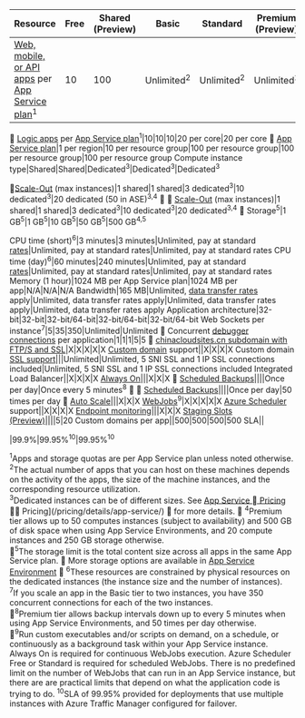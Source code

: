 Resource|Free|Shared (Preview)|Basic|Standard|Premium (Preview)</th>
---|---|---|---|---|---
[Web, mobile, or API apps](/home/features/app-service/) per [App Service plan](/documentation/articles/azure-web-sites-web-hosting-plans-in-depth-overview/)<sup>1</sup>|10|100|Unlimited<sup>2</sup>|Unlimited<sup>2</sup>|Unlimited<sup>2</sup>

[Logic apps](/home/features/app-service/logic/) per [App Service plan](/documentation/articles/azure-web-sites-web-hosting-plans-in-depth-overview/)</a><sup>1</sup>|10|10|10|20 per core|20 per core

[App Service plan](/documentation/articles/azure-web-sites-web-hosting-plans-in-depth-overview/)|1 per region|10 per resource group|100 per resource group|100 per resource group|100 per resource group
Compute instance type|Shared|Shared|Dedicated<sup>3</sup>|Dedicated<sup>3</sup>|Dedicated<sup>3</sup></p>

[Scale-Out](/documentation/articles/web-sites-scale/) (max instances)|1 shared|1 shared|3 dedicated<sup>3</sup>|10 dedicated<sup>3</sup>|20 dedicated (50 in ASE)<sup>3,4</sup>


[Scale-Out](/documentation/articles/web-sites-scale/) (max instances)|1 shared|1 shared|3 dedicated<sup>3</sup>|10 dedicated<sup>3</sup>|20 dedicated<sup>3,4</sup>

Storage<sup>5</sup>|1 GB<sup>5</sup>|1 GB<sup>5</sup>|10 GB<sup>5</sup>|50 GB<sup>5</sup>|500 GB<sup>4,5</sup></p>
CPU time (short)<sup>6</sup>|3 minutes|3 minutes|Unlimited, pay at standard [rates](/pricing/details/app-service/)</a>|Unlimited, pay at standard rates|Unlimited, pay at standard rates
CPU time (day)<sup>6</sup>|60 minutes|240 minutes|Unlimited, pay at standard [rates](/pricing/details/app-service/)</a>|Unlimited, pay at standard rates|Unlimited, pay at standard rates
Memory (1 hour)|1024 MB per App Service plan|1024 MB per app|N/A|N/A|N/A
Bandwidth|165 MB|Unlimited, [data transfer rates](/pricing/details/data-transfer/) apply|Unlimited, data transfer rates apply|Unlimited, data transfer rates apply|Unlimited, data transfer rates apply
Application architecture|32-bit|32-bit|32-bit/64-bit|32-bit/64-bit|32-bit/64-bit
Web Sockets per instance<sup>7</sup>|5|35|350|Unlimited|Unlimited

Concurrent [debugger connections](/documentation/articles/web-sites-dotnet-troubleshoot-visual-studio/) per application|1|1|1|5|5

[chinacloudsites.cn subdomain with FTP/S and SSL](/documentation/articles/web-sites-configure-ssl-certificate/)|X|X|X|X|X
[Custom domain](/documentation/articles/web-sites-custom-domain-name/) support||X|X|X|X
Custom domain [SSL support](/documentation/articles/web-sites-configure-ssl-certificate/)|||Unlimited|Unlimited, 5 SNI SSL and 1 IP SSL connections included|Unlimited, 5 SNI SSL and 1 IP SSL connections included
Integrated Load Balancer||X|X|X|X
[Always On](/documentation/articles/web-sites-configure/)|||X|X|X

[Scheduled Backups](/documentation/articles/web-sites-backup/)||||Once per day|Once every 5 minutes<sup>8</sup>


[Scheduled Backups](/documentation/articles/web-sites-backup/)||||Once per day|50 times per day

[Auto Scale](/documentation/articles/web-sites-scale/)|||X|X|X
[WebJobs](/documentation/articles/web-sites-create-web-jobs/)<sup>9</sup>|X|X|X|X|X
[Azure Scheduler](/home/features/scheduler/) support||X|X|X|X
[Endpoint monitoring](/documentation/articles/web-sites-monitor/)|||X|X|X
[Staging Slots (Preview)](/documentation/articles/web-sites-staged-publishing/)||||5|20
Custom domains per app</a>||500|500|500|500
SLA||<p>|99.9%|99.95%<sup>10</sup>|99.95%<sup>10</sup>

<sup>1</sup>Apps and storage quotas are per App Service plan unless noted otherwise.  
<sup>2</sup>The actual number of apps that you can host on these machines depends on the activity of the apps, the size of the machine instances, and the corresponding resource utilization.  
<sup>3</sup>Dedicated instances can be of different sizes. See [App Service  Pricing](/pricing/details/data-transfer/pricing/details/app-service/)  Pricing](/pricing/details/app-service/)  for more details.

<sup>4</sup>Premium tier allows up to 50 computes instances (subject to availability) and 500 GB of disk space when using App Service Environments, and 20 compute instances and 250 GB storage otherwise.  

<sup>5</sup>The storage limit is the total content size across all apps in the
same App Service plan.  More storage options are available in [App Service Environment](/documentation/articles/app-service-web-configure-an-app-service-environment/#storage) 
<sup>6</sup>These resources are constrained by physical resources on the dedicated instances (the instance size and the number of instances).  
<sup>7</sup>If you scale an app in the Basic tier to two instances, you have 350 concurrent connections for each of the two instances.  

<sup>8</sup>Premium tier allows backup intervals down up to every 5 minutes when using App Service Environments, and 50 times per day otherwise.  

<sup>9</sup>Run custom executables and/or scripts on demand, on a schedule, or continuously as a background task within your App Service instance. Always On is required for continuous WebJobs execution. Azure Scheduler Free or Standard is required for scheduled WebJobs. There is no predefined limit on the number of WebJobs that can run in an App Service instance, but there are are practical limits that depend on what the application code is trying to do. 
<sup>10</sup>SLA of 99.95% provided for deployments that use multiple instances with Azure Traffic Manager configured for failover.  
